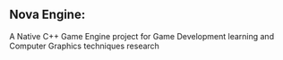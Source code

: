 **Nova Engine:**
---
A Native C++ Game Engine project for Game Development learning and Computer Graphics techniques research